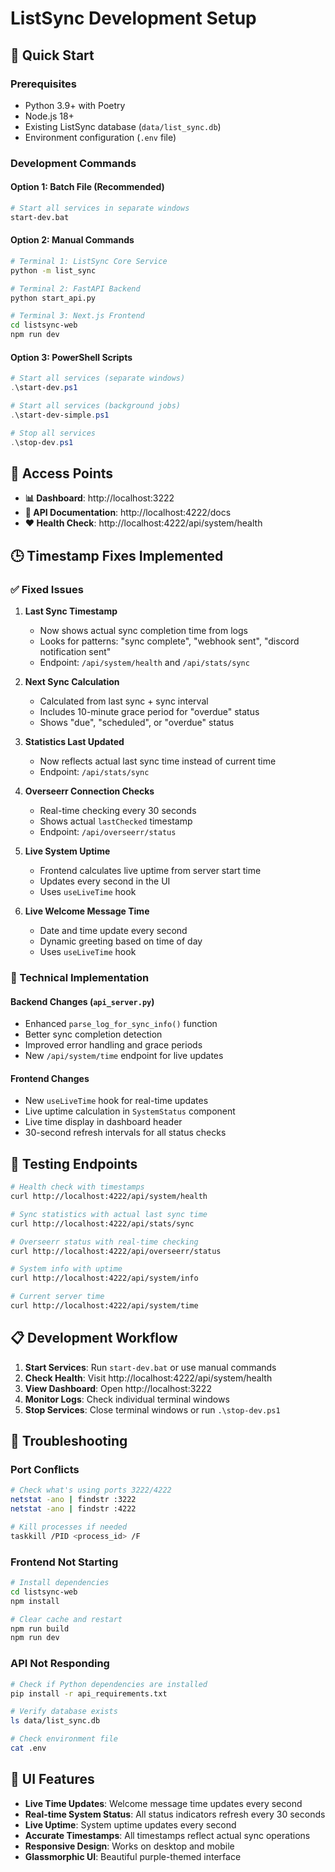 # ListSync Development Setup

## 🚀 Quick Start

### Prerequisites
- Python 3.9+ with Poetry
- Node.js 18+
- Existing ListSync database (`data/list_sync.db`)
- Environment configuration (`.env` file)

### Development Commands

#### Option 1: Batch File (Recommended)
```bash
# Start all services in separate windows
start-dev.bat
```

#### Option 2: Manual Commands
```bash
# Terminal 1: ListSync Core Service
python -m list_sync

# Terminal 2: FastAPI Backend
python start_api.py

# Terminal 3: Next.js Frontend
cd listsync-web
npm run dev
```

#### Option 3: PowerShell Scripts
```powershell
# Start all services (separate windows)
.\start-dev.ps1

# Start all services (background jobs)
.\start-dev-simple.ps1

# Stop all services
.\stop-dev.ps1
```

## 🎯 Access Points

- **📊 Dashboard**: http://localhost:3222
- **🔗 API Documentation**: http://localhost:4222/docs
- **❤️ Health Check**: http://localhost:4222/api/system/health

## 🕒 Timestamp Fixes Implemented

### ✅ Fixed Issues

1. **Last Sync Timestamp**
   - Now shows actual sync completion time from logs
   - Looks for patterns: "sync complete", "webhook sent", "discord notification sent"
   - Endpoint: `/api/system/health` and `/api/stats/sync`

2. **Next Sync Calculation**
   - Calculated from last sync + sync interval
   - Includes 10-minute grace period for "overdue" status
   - Shows "due", "scheduled", or "overdue" status

3. **Statistics Last Updated**
   - Now reflects actual last sync time instead of current time
   - Endpoint: `/api/stats/sync`

4. **Overseerr Connection Checks**
   - Real-time checking every 30 seconds
   - Shows actual `lastChecked` timestamp
   - Endpoint: `/api/overseerr/status`

5. **Live System Uptime**
   - Frontend calculates live uptime from server start time
   - Updates every second in the UI
   - Uses `useLiveTime` hook

6. **Live Welcome Message Time**
   - Date and time update every second
   - Dynamic greeting based on time of day
   - Uses `useLiveTime` hook

### 🔧 Technical Implementation

#### Backend Changes (`api_server.py`)
- Enhanced `parse_log_for_sync_info()` function
- Better sync completion detection
- Improved error handling and grace periods
- New `/api/system/time` endpoint for live updates

#### Frontend Changes
- New `useLiveTime` hook for real-time updates
- Live uptime calculation in `SystemStatus` component
- Live time display in dashboard header
- 30-second refresh intervals for all status checks

## 🧪 Testing Endpoints

```bash
# Health check with timestamps
curl http://localhost:4222/api/system/health

# Sync statistics with actual last sync time
curl http://localhost:4222/api/stats/sync

# Overseerr status with real-time checking
curl http://localhost:4222/api/overseerr/status

# System info with uptime
curl http://localhost:4222/api/system/info

# Current server time
curl http://localhost:4222/api/system/time
```

## 📋 Development Workflow

1. **Start Services**: Run `start-dev.bat` or use manual commands
2. **Check Health**: Visit http://localhost:4222/api/system/health
3. **View Dashboard**: Open http://localhost:3222
4. **Monitor Logs**: Check individual terminal windows
5. **Stop Services**: Close terminal windows or run `.\stop-dev.ps1`

## 🐛 Troubleshooting

### Port Conflicts
```bash
# Check what's using ports 3222/4222
netstat -ano | findstr :3222
netstat -ano | findstr :4222

# Kill processes if needed
taskkill /PID <process_id> /F
```

### Frontend Not Starting
```bash
# Install dependencies
cd listsync-web
npm install

# Clear cache and restart
npm run build
npm run dev
```

### API Not Responding
```bash
# Check if Python dependencies are installed
pip install -r api_requirements.txt

# Verify database exists
ls data/list_sync.db

# Check environment file
cat .env
```

## 🎨 UI Features

- **Live Time Updates**: Welcome message time updates every second
- **Real-time System Status**: All status indicators refresh every 30 seconds
- **Live Uptime**: System uptime updates every second
- **Accurate Timestamps**: All timestamps reflect actual sync operations
- **Responsive Design**: Works on desktop and mobile
- **Glassmorphic UI**: Beautiful purple-themed interface 
